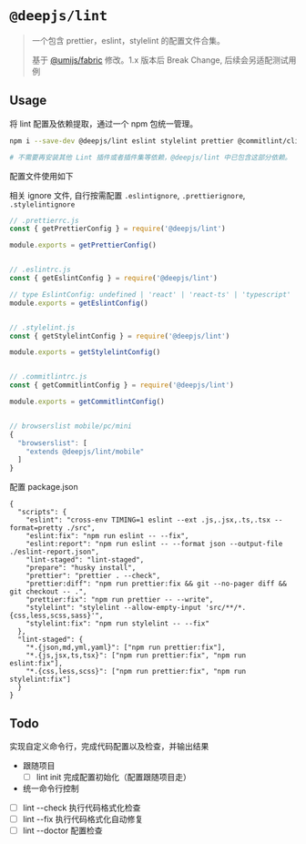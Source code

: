 # `@deepjs/lint`

> 一个包含 prettier，eslint，stylelint 的配置文件合集。
>
> 基于 [@umijs/fabric](https://github.com/umijs/fabric) 修改。1.x 版本后 Break Change, 后续会另适配测试用例

## Usage

将 lint 配置及依赖提取，通过一个 npm 包统一管理。

```bash
npm i --save-dev @deepjs/lint eslint stylelint prettier @commitlint/cli husky lint-staged cross-env

# 不需要再安装其他 Lint 插件或者插件集等依赖，@deepjs/lint 中已包含这部分依赖。
```

配置文件使用如下

相关 ignore 文件, 自行按需配置 `.eslintignore`, `.prettierignore`, `.stylelintignore`

```js
// .prettierrc.js
const { getPrettierConfig } = require('@deepjs/lint')

module.exports = getPrettierConfig()


// .eslintrc.js
const { getEslintConfig } = require('@deepjs/lint')

// type EslintConfig: undefined | 'react' | 'react-ts' | 'typescript'
module.exports = getEslintConfig()


// .stylelint.js
const { getStylelintConfig } = require('@deepjs/lint')

module.exports = getStylelintConfig()


// .commitlintrc.js
const { getCommitlintConfig } = require('@deepjs/lint')

module.exports = getCommitlintConfig()


// browserslist mobile/pc/mini
{
  "browserslist": [
    "extends @deepjs/lint/mobile"
  ]
}
```

配置 package.json

```jsonc
{
  "scripts": {
    "eslint": "cross-env TIMING=1 eslint --ext .js,.jsx,.ts,.tsx --format=pretty ./src",
    "eslint:fix": "npm run eslint -- --fix",
    "eslint:report": "npm run eslint -- --format json --output-file ./eslint-report.json",
    "lint-staged": "lint-staged",
    "prepare": "husky install",
    "prettier": "prettier . --check",
    "prettier:diff": "npm run prettier:fix && git --no-pager diff && git checkout -- .",
    "prettier:fix": "npm run prettier -- --write",
    "stylelint": "stylelint --allow-empty-input 'src/**/*.{css,less,scss,sass}'",
    "stylelint:fix": "npm run stylelint -- --fix"
  },
  "lint-staged": {
    "*.{json,md,yml,yaml}": ["npm run prettier:fix"],
    "*.{js,jsx,ts,tsx}": ["npm run prettier:fix", "npm run eslint:fix"],
    "*.{css,less,scss}": ["npm run prettier:fix", "npm run stylelint:fix"]
  }
}
```

## Todo

实现自定义命令行，完成代码配置以及检查，并输出结果

- 跟随项目
  - [ ] lint init 完成配置初始化（配置跟随项目走）
- 统一命令行控制
- [ ] lint --check 执行代码格式化检查
- [ ] lint --fix 执行代码格式化自动修复
- [ ] lint --doctor 配置检查
